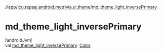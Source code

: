 //[app](../../index.md)/[icu.repsaj.android.mytrivia.ui.theme](index.md)/[md_theme_light_inversePrimary](md_theme_light_inverse-primary.md)

# md_theme_light_inversePrimary

[androidJvm]\
val [md_theme_light_inversePrimary](md_theme_light_inverse-primary.md): [Color](https://developer.android.com/reference/kotlin/androidx/compose/ui/graphics/Color.html)
